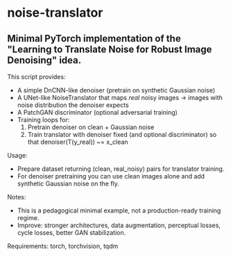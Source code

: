 # noise-translator

## Minimal PyTorch implementation of the "Learning to Translate Noise for Robust Image Denoising" idea.

This script provides:

- A simple DnCNN-like denoiser (pretrain on synthetic Gaussian noise)
- A UNet-like NoiseTranslator that maps _real_ noisy images -> images with noise distribution the denoiser expects
- A PatchGAN discriminator (optional adversarial training)
- Training loops for:
  1. Pretrain denoiser on clean + Gaussian noise
  2. Train translator with denoiser fixed (and optional discriminator) so that denoiser(T(y_real)) ~= x_clean

Usage:

- Prepare dataset returning (clean, real_noisy) pairs for translator training.
- For denoiser pretraining you can use clean images alone and add synthetic Gaussian noise on the fly.

Notes:

- This is a pedagogical minimal example, not a production-ready training regime.
- Improve: stronger architectures, data augmentation, perceptual losses, cycle losses, better GAN stabilization.

Requirements:
torch, torchvision, tqdm
